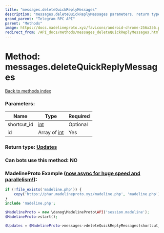 ```yaml
---
title: "messages.deleteQuickReplyMessages"
description: "messages.deleteQuickReplyMessages parameters, return type and example"
grand_parent: "Telegram RPC API"
parent: "Methods"
image: https://docs.madelineproto.xyz/favicons/android-chrome-256x256.png
redirect_from: /API_docs/methods/messages_deleteQuickReplyMessages.html
---
```

# Method: messages.deleteQuickReplyMessages
[Back to methods index](index.html)



### Parameters:

| Name     |    Type       | Required |
|----------|---------------|----------|
|shortcut\_id|[int](/API_docs/types/int.html) | Optional|
|id|Array of [int](/API_docs/types/int.html) | Yes|


### Return type: [Updates](/API_docs/types/Updates.html)

### Can bots use this method: **NO**


### MadelineProto Example ([now async for huge speed and parallelism!](https://docs.madelineproto.xyz/docs/ASYNC.html)):


```php
if (!file_exists('madeline.php')) {
    copy('https://phar.madelineproto.xyz/madeline.php', 'madeline.php');
}
include 'madeline.php';

$MadelineProto = new \danog\MadelineProto\API('session.madeline');
$MadelineProto->start();

$Updates = $MadelineProto->messages->deleteQuickReplyMessages(shortcut_id: $int, id: [$int, $int], );
```

